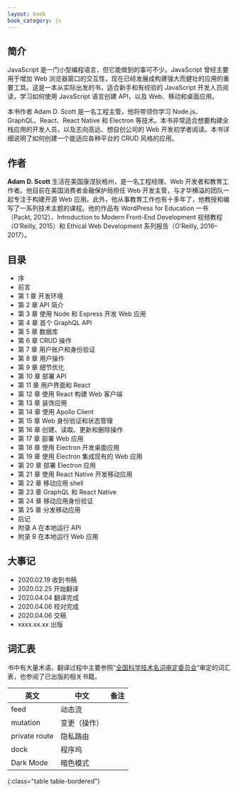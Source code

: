 ```yaml
---
layout: book
book_category: js
---
```


## 简介

JavaScript 是一门小型编程语言，但它能做到的事可不少。JavaScript 曾经主要用于增加 Web 浏览器窗口的交互性，现在已经发展成构建强大而健壮的应用的重要工具。这是一本从实际出发的书，适合新手和有经验的 JavaScript 开发人员阅读，学习如何使用 JavaScript 语言创建 API，以及 Web、移动和桌面应用。

本书作者 Adam D. Scott 是一名工程主管，他将带领你学习 Node.js、GraphQL、React、React Native 和 Electron 等技术。本书非常适合想要构建全栈应用的开发人员，以及志向高远、想自创公司的 Web 开发初学者阅读。本书详细说明了如何创建一个能适应各种平台的 CRUD 风格的应用。

## 作者

**Adam D. Scott** 生活在美国康涅狄格州，是一名工程经理、Web 开发者和教育工作者。他目前在美国消费者金融保护局担任 Web 开发主管，与才华横溢的团队一起专注于构建开源 Web 应用。此外，他从事教育工作也有十多年了，他教授和编写了一系列技术主题的课程。他的作品有 WordPress for Education 一书（Packt, 2012）、Introduction to Modern Front-End Development 视频教程（O’Reilly, 2015）和 Ethical Web Development 系列报告（O’Reilly, 2016–2017）。

## 目录

- 序
- 前言
- 第 1 章 开发环境
- 第 2 章 API 简介
- 第 3 章 使用 Node 和 Express 开发 Web 应用
- 第 4 章 首个 GraphQL API
- 第 5 章 数据库
- 第 6 章 CRUD 操作
- 第 7 章 用户账户和身份验证
- 第 8 章 用户操作
- 第 9 章 细节优化
- 第 10 章 部署 API
- 第 11 章 用户界面和 React
- 第 12 章 使用 React 构建 Web 客户端
- 第 13 章 装饰应用
- 第 14 章 使用 Apollo Client
- 第 15 章 Web 身份验证和状态管理
- 第 16 章 创建、读取、更新和删除操作
- 第 17 章 部署 Web 应用
- 第 18 章 使用 Electron 开发桌面应用
- 第 19 章 使用 Electron 集成现有的 Web 应用
- 第 20 章 部署 Electron 应用
- 第 21 章 使用 React Native 开发移动应用
- 第 22 章 移动应用 shell
- 第 23 章 GraphQL 和 React Native
- 第 24 章 移动应用身份验证
- 第 25 章 分发移动应用
- 后记
- 附录 A 在本地运行 API
- 附录 B 在本地运行 Web 应用

## 大事记

- 2020.02.19 收到书稿
- 2020.02.25 开始翻译
- 2020.04.04 翻译完成
- 2020.04.06 校对完成
- 2020.04.06 交稿
- xxxx.xx.xx 出版

## 词汇表

书中有大量术语，翻译过程中主要参照“[全国科学技术名词审定委员会](http://www.term.gov.cn/)”审定的词汇表，也参阅了已出版的相关书籍。

| 英文 | 中文 | 备注 |
|-----|-----|------|
| feed  | 动态流 | |
| mutation | 变更（操作）| |
| private route | 隐私路由 | |
| dock | 程序坞 | |
| Dark Mode | 暗色模式 | |
{:class="table table-bordered"}
